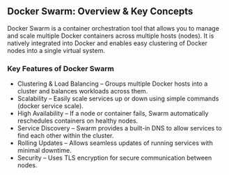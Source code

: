 ## Docker Swarm: Overview & Key Concepts
Docker Swarm is a container orchestration tool that allows you to manage and scale multiple Docker containers across multiple hosts (nodes). It is natively integrated into Docker and enables easy clustering of Docker nodes into a single virtual system.

### Key Features of Docker Swarm
- Clustering & Load Balancing – Groups multiple Docker hosts into a cluster and balances workloads across them.
- Scalability – Easily scale services up or down using simple commands (docker service scale).
- High Availability – If a node or container fails, Swarm automatically reschedules containers on healthy nodes.
- Service Discovery – Swarm provides a built-in DNS to allow services to find each other within the cluster.
- Rolling Updates – Allows seamless updates of running services with minimal downtime.
- Security – Uses TLS encryption for secure communication between nodes.